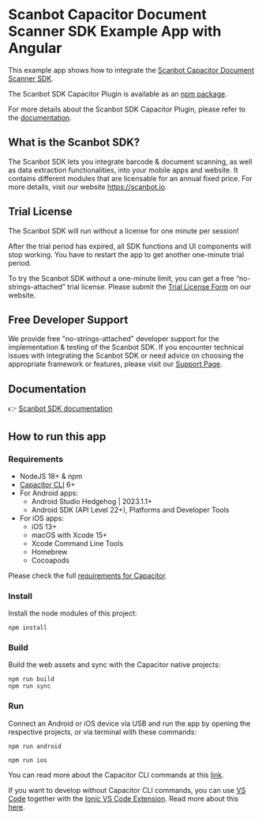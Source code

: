 # Scanbot Capacitor Document Scanner SDK Example App with Angular

This example app shows how to integrate the [Scanbot Capacitor Document Scanner SDK](https://docs.scanbot.io/document-scanner-sdk/capacitor/introduction/).

The Scanbot SDK Capacitor Plugin is available as an [npm package](https://www.npmjs.com/package/capacitor-plugin-scanbot-sdk).

For more details about the Scanbot SDK Capacitor Plugin, please refer to the [documentation](https://docs.scanbot.io/document-scanner-sdk/capacitor/).

## What is the Scanbot SDK?

The Scanbot SDK lets you integrate barcode & document scanning, as well as data extraction functionalities, into your mobile apps and website. It contains different modules that are licensable for an annual fixed price. For more details, visit our website https://scanbot.io.


## Trial License

The Scanbot SDK will run without a license for one minute per session!

After the trial period has expired, all SDK functions and UI components will stop working. You have to restart the app to get another one-minute trial period.

To try the Scanbot SDK without a one-minute limit, you can get a free “no-strings-attached” trial license. Please submit the [Trial License Form](https://scanbot.io/trial/) on our website.

## Free Developer Support

We provide free "no-strings-attached" developer support for the implementation & testing of the Scanbot SDK.
If you encounter technical issues with integrating the Scanbot SDK or need advice on choosing the appropriate
framework or features, please visit our [Support Page](https://docs.scanbot.io/support/).

## Documentation
👉 [Scanbot SDK documentation](https://docs.scanbot.io/document-scanner-sdk/capacitor/introduction/)

## How to run this app

### Requirements

- NodeJS 18+ & npm
- [Capacitor CLI](https://www.npmjs.com/package/@capacitor/cli) 6+
- For Android apps:
    * Android Studio Hedgehog | 2023.1.1+
    * Android SDK (API Level 22+), Platforms and Developer Tools
- For iOS apps: 
    * iOS 13+
    * macOS with Xcode 15+
    * Xcode Command Line Tools
    * Homebrew
    * Cocoapods

Please check the full [requirements for Capacitor](https://capacitorjs.com/docs/getting-started/environment-setup).

### Install

Install the node modules of this project:

```
npm install
```

### Build

Build the web assets and sync with the Capacitor native projects:

```
npm run build
npm run sync
```

### Run

Connect an Android or iOS device via USB and run the app by opening the respective projects, or via terminal with these commands:

```
npm run android
```

```
npm run ios
```

You can read more about the Capacitor CLI commands at this [link](https://capacitorjs.com/docs/cli).

If you want to develop without Capacitor CLI commands, you can use [VS Code](https://code.visualstudio.com/) together with the [Ionic VS Code Extension](https://marketplace.visualstudio.com/items?itemName=ionic.ionic). Read more about this [here](https://capacitorjs.com/docs/vscode/getting-started).
